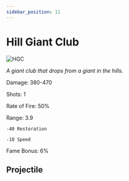 ```yaml
---
sidebar_position: 11
---
```


# Hill Giant Club

![HGC](https://vwiki.valorserver.com/api/item/picture/hill%20giant%20club)

<i>A giant club that drops from a giant in the hills.</i>

Damage: 380-470

Shots: 1

Rate of Fire: 50% 

Range: 3.9

    -40 Restoration
    
    -10 Speed
    
Fame Bonus: 6%

## Projectile

